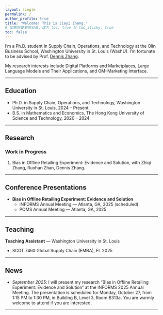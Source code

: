 ```yaml
---
layout: single
permalink: /
author_profile: true
title: "Welcome! This is Jiayi Zhang."
# 如果想要右侧目录，改为 toc: true 且 toc_sticky: true
toc: false
---
```


I’m a Ph.D. student in Supply Chain, Operations, and Technology at the Olin Business School, Washington University in St. Louis (WashU). I’m fortunate to be advised by Prof. [Dennis Zhang](http://denniszhang.org/). 

My research interests include Digital Platforms and Marketplaces, Large Language Models and Their Applications, and OM–Marketing Interface.

--- 

## Education
- Ph.D. in Supply Chain, Operations, and Technology, Washington University in St. Louis, 2024 – Present  
- B.S. in Mathematics and Economics, The Hong Kong University of Science and Technology, 2020 – 2024

---

## Research

### Work in Progress
1. Bias in Offline Retailing Experiment: Evidence and Solution, with Zhiqi Zhang, Ruohan Zhan, Dennis Zhang.

---

## Conference Presentations
- **Bias in Offline Retailing Experiment: Evidence and Solution**
  - INFORMS Annual Meeting — Atlanta, GA, 2025 (scheduled)
  - POMS Annual Meeting — Atlanta, GA, 2025

---

## Teaching
**Teaching Assistant** — Washington University in St. Louis
- SCOT 7460 Global Supply Chain (EMBA), FL 2025  

---

## News
- *September 2025*: I will present my research “Bias in Offline Retailing Experiment: Evidence and Solution” at the INFORMS 2025 Annual Meeting. The presentation is scheduled for Monday, October 27, from 1:15 PM to 1:30 PM, in Building B, Level 3, Room B313a. You are warmly welcome to attend if you are interested.

---
